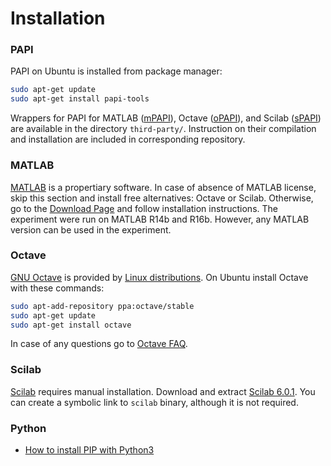 # Installation

### PAPI

PAPI on Ubuntu is installed from package manager:

```bash
sudo apt-get update
sudo apt-get install papi-tools
```

Wrappers for PAPI for MATLAB ([mPAPI](https://github.com/quepas/mPAPI)), Octave ([oPAPI](https://github.com/quepas/oPAPI)), and Scilab ([sPAPI](https://github.com/quepas/sPAPI)) are available in the directory `third-party/`.
Instruction on their compilation and installation are included in corresponding repository.

### MATLAB

[MATLAB](https://www.mathworks.com/products/matlab.html) is a propertiary software.
In case of absence of MATLAB license, skip this section and install free alternatives: Octave or Scilab.
Otherwise, go to the [Download Page](https://mathworks.com/downloads/) and follow installation instructions.
The experiment were run on MATLAB R14b and R16b.
However, any MATLAB version can be used in the experiment.

### Octave

[GNU Octave](https://www.gnu.org/software/octave/) is provided by [Linux distributions](https://wiki.octave.org/Octave_for_GNU/Linux).
On Ubuntu install Octave with these commands:

```bash
sudo apt-add-repository ppa:octave/stable
sudo apt-get update
sudo apt-get install octave
```

In case of any questions go to [Octave FAQ](https://wiki.octave.org/FAQ).

### Scilab

[Scilab](http://www.scilab.org/) requires manual installation.
Download and extract [Scilab 6.0.1](http://www.scilab.org/download/6.0.1/scilab-6.0.1.bin.linux-x86_64.tar.gz).
You can create a symbolic link to `scilab` binary, although it is not required.

### Python

* [How to install PIP with Python3](https://stackoverflow.com/questions/6587507/how-to-install-pip-with-python-3)